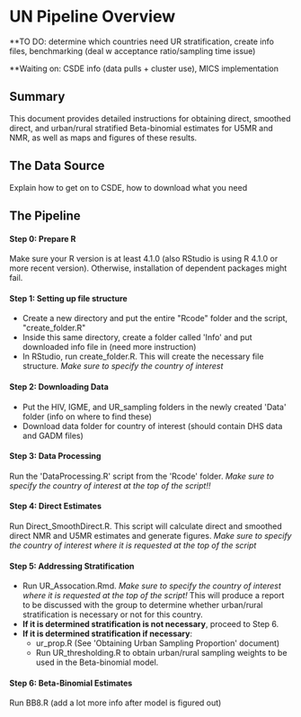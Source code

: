 # UN Pipeline Overview

**TO DO: determine which countries need UR stratification, create info files, benchmarking (deal w acceptance ratio/sampling time issue)

**Waiting on: CSDE info (data pulls + cluster use), MICS implementation

## Summary

This document provides detailed instructions for obtaining direct, smoothed direct, and urban/rural stratified Beta-binomial estimates for U5MR and NMR, as well as maps and figures of these results.

## The Data Source

Explain how to get on to CSDE, how to download what you need

## The Pipeline

#### Step 0: Prepare R
Make sure your R version is at least 4.1.0 (also RStudio is using R 4.1.0 or more recent version). Otherwise, installation of dependent packages might fail.

#### Step 1: Setting up file structure

- Create a new directory and put the entire "Rcode" folder and the script, "create_folder.R"
- Inside this same directory, create a folder called 'Info' and put downloaded info file in (need more instruction)
- In RStudio, run create_folder.R. This will create the necessary file structure. *Make sure to specify the country of interest*


#### Step 2: Downloading Data

- Put the HIV, IGME, and UR_sampling folders in the newly created 'Data' folder (info on where to find these)
- Download data folder for country of interest (should contain DHS data and GADM files)


#### Step 3: Data Processing

Run the 'DataProcessing.R' script from the 'Rcode' folder. *Make sure to specify the country of interest at the top of the script!!*

#### Step 4: Direct Estimates

Run Direct_SmoothDirect.R. This script will calculate direct and smoothed direct NMR and U5MR estimates and generate figures. *Make sure to specify the country of interest where it is requested at the top of the script*

#### Step 5: Addressing Stratification

- Run UR_Assocation.Rmd. *Make sure to specify the country of interest where it is requested at the top of the script!* This will produce a report to be discussed with the group to determine whether urban/rural stratification is necessary or not for this country.
- **If it is determined stratification is not necessary**, proceed to Step 6.
- **If it is determined stratification if necessary**:
  - ur_prop.R (See 'Obtaining Urban Sampling Proportion' document)
  - Run UR_thresholding.R to obtain urban/rural sampling weights to be used in the Beta-binomial model.

#### Step 6: Beta-Binomial Estimates

Run BB8.R (add a lot more info after model is figured out)






